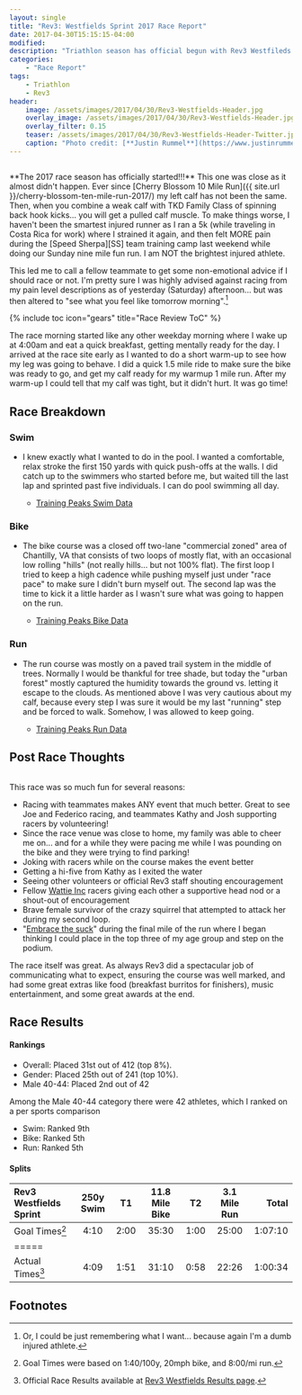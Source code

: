 ```yaml
---
layout: single
title: "Rev3: Westfields Sprint 2017 Race Report"
date: 2017-04-30T15:15:15-04:00
modified:
description: "Triathlon season has official begun with Rev3 Westfileds Sprint!" 	# For Twitter, not the Title
categories:
    - "Race Report"
tags:
    - Triathlon
    - Rev3
header:
    image: /assets/images/2017/04/30/Rev3-Westfields-Header.jpg            # Twitter (use 'overlay_image')
    overlay_image: /assets/images/2017/04/30/Rev3-Westfields-Header.jpg    # Article header at 2048x768
    overlay_filter: 0.15
    teaser: /assets/images/2017/04/30/Rev3-Westfields-Header-Twitter.jpg   # Shrink image to 575x216
    caption: "Photo credit: [**Justin Rummel**](https://www.justinrummel.com)"
---
```

<p class="align-left"><a href="{{ site.url }}/assets/images/2017/04/30/Rev3-Westfields-LG-3.jpg"><img src="{{ site.url }}/assets/images/2017/04/30/Rev3-Westfields-SM-3.jpg" alt="" /></a></p>**The 2017 race season has officially started!!!**  This one was close as it almost didn't happen.  Ever since [Cherry Blossom 10 Mile Run]({{ site.url }}/cherry-blossom-ten-mile-run-2017/) my left calf has not been the same.  Then, when you combine a weak calf with TKD Family Class of spinning back hook kicks... you will get a pulled calf muscle.  To make things worse, I haven't been the smartest injured runner as I ran a 5k (while traveling in Costa Rica for work) where I strained it again, and then felt MORE pain during the [Speed Sherpa][SS] team training camp last weekend while doing our Sunday nine mile fun run.  I am NOT the brightest injured athlete.

This led me to call a fellow teammate to get some non-emotional advice if I should race or not.  I'm pretty sure I was highly advised against racing from my pain level descriptions as of yesterday (Saturday) afternoon... but was then altered to "see what you feel like tomorrow morning".[^1]

<!-- Table of Contents -->
{% include toc icon="gears" title="Race Review ToC" %}

The race morning started like any other weekday morning where I wake up at 4:00am and eat a quick breakfast, getting mentally ready for the day.  I arrived at the race site early as I wanted to do a short warm-up to see how my leg was going to behave.  I did a quick 1.5 mile ride to make sure the bike was ready to go, and get my calf ready for my warmup 1 mile run.  After my warm-up I could tell that my calf was tight, but it didn't hurt.  It was go time!

Race Breakdown
---

### Swim

- I knew exactly what I wanted to do in the pool.  I wanted a comfortable, relax stroke the first 150 yards with quick push-offs at the walls.  I did catch up to the swimmers who started before me, but waited till the last lap and sprinted past five individuals.  I can do pool swimming all day.

	+ [Training Peaks Swim Data](http://tpks.ws/fFGPs)

### Bike

- The bike course was a closed off two-lane "commercial zoned" area of Chantilly, VA that consists of two loops of mostly flat, with an occasional low rolling "hills" (not really hills... but not 100% flat).  The first loop I tried to keep a high cadence while pushing myself just under "race pace" to make sure I didn't burn myself out.  The second lap was the time to kick it a little harder as I wasn't sure what was going to happen on the run.

	+ [Training Peaks Bike Data](http://tpks.ws/sDwC1)

### Run

- The run course was mostly on a paved trail system in the middle of trees.  Normally I would be thankful for tree shade, but today the "urban forest" mostly captured the humidity towards the ground vs. letting it escape to the clouds.  As mentioned above I was very cautious about my calf, because every step I was sure it would be my last "running" step and be forced to walk.  Somehow, I was allowed to keep going.

	+ [Training Peaks Run Data](http://tpks.ws/ue6Jn)

Post Race Thoughts
---

<p class="align-right"><a href="{{ site.url }}/assets/images/2017/04/30/Rev3-Westfields-LG-1.jpg"><img src="{{ site.url }}/assets/images/2017/04/30/Rev3-Westfields-SM-1.jpg" alt="" /></a></p>This race was so much fun for several reasons:

- Racing with teammates makes ANY event that much better.  Great to see Joe and Federico racing, and teammates Kathy and Josh supporting racers by volunteering!
- Since the race venue was close to home, my family was able to cheer me on... and for a while they were pacing me while I was pounding on the bike and they were trying to find parking!
- Joking with racers while on the course makes the event better
- Getting a hi-five from Kathy as I exited the water
- Seeing other volunteers or official Rev3 staff shouting encouragement
- Fellow [Wattie Inc][wattie] racers giving each other a supportive head nod or a shout-out of encouragement
- Brave female survivor of the crazy squirrel that attempted to attack her during my second loop.
- "[Embrace the suck][suck]" during the final mile of the run where I began thinking I could place in the top three of my age group and step on the podium.

The race itself was great.  As always Rev3 did a spectacular job of communicating what to expect, ensuring the course was well marked, and had some great extras like food (breakfast burritos for finishers), music entertainment, and some great awards at the end.

Race Results
---

#### Rankings

- Overall: Placed 31st out of 412 (top 8%).
- Gender: Placed 25th out of 241 (top 10%).
- Male 40-44: Placed 2nd out of 42

Among the Male 40-44 category there were 42 athletes, which I ranked on a per sports comparison

- Swim: Ranked 9th
- Bike: Ranked 5th
- Run: Ranked 5th


<!--
#### Updated 2016-09-02 (Race Photos)

half third fourth fifth sixth

<figure class="fourth">
<a href="{{ site.url }}/assets/images/2017/04/30/EVENT-PRO-LG-1.jpg"><img src="{{ site.url }}/assets/images/2017/04/30/EVENT-PRO-SM-1.jpg" alt="" /></a>
<a href="{{ site.url }}/assets/images/2017/04/30/EVENT-PRO-LG-2.jpg"><img src="{{ site.url }}/assets/images/2017/04/30/EVENT-PRO-SM-2.jpg" alt="" /></a>
<a href="{{ site.url }}/assets/images/2017/04/30/EVENT-PRO-LG-3.jpg"><img src="{{ site.url }}/assets/images/2017/04/30/EVENT-PRO-SM-3.jpg" alt="" /></a>
<a href="{{ site.url }}/assets/images/2017/04/30/EVENT-PRO-LG-4.jpg"><img src="{{ site.url }}/assets/images/2017/04/30/EVENT-PRO-SM-4.jpg" alt="" /></a>
</figure>
-->

#### Splits

| Rev3 Westfields Sprint | 250y Swim    | T1   | 11.8 Mile Bike | T2   | 3.1 Mile Run   | Total       |
|:-----------------------|:------------:|:----:|:--------------:|:----:|:--------------:|------------:|
| Goal Times[^2]         | 4:10         | 2:00 | 35:30          | 1:00 | 25:00          | 1:07:10     |
|=====
| Actual Times[^3]       | 4:09         | 1:51 | 31:10          | 0:58 | 22:26          | 1:00:34     |


Footnotes
---

[^1]: Or, I could be just remembering what I want... because again I'm a dumb injured athlete.
[^2]: Goal Times were based on 1:40/100y, 20mph bike, and 8:00/mi run.
[^3]: Official Race Results available at [Rev3 Westfields Results page][event_results].

[SS]: http://www.speedsherpa.com
[event_results]: http://rev3tri.com/westfields/results/
[wattie]: https://www.wattieink.com
[suck]: https://www.google.com/search?q=Chris+McCormack+embrace+the+suck
